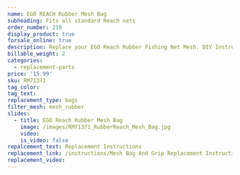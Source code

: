 ```yaml
---
name: EGO REACH Rubber Mesh Bag
subheading: Fits all standard Reach nets
order_number: 210
display_product: true
forsale_online: true
description: Replace your EGO Reach Rubber Fishing Net Mesh. DIY Instructions provided.
billable_weight: 2
categories:
  - replacement-parts
price: '15.99'
sku: RM71371
tag_color:
tag_text:
replacement_type: bags
filter_mesh: mesh_rubber
slides:
  - title: EGO Reach Rubber Mesh Bag
    image: /images/RM71371_RubberReach_Mesh_Bag.jpg
    video:
    is_video: false
repalcement_text: Replacement Instructions
replacement_link: /instructions/Mesh Bag And Grip Replacement Instructions 1.0.pdf
replacement_video:
---
```

